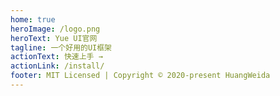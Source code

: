 ```yaml
---
home: true
heroImage: /logo.png
heroText: Yue UI官网
tagline: 一个好用的UI框架
actionText: 快速上手 →
actionLink: /install/
footer: MIT Licensed | Copyright © 2020-present HuangWeida
---
```

